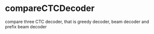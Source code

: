 # compareCTCDecoder
compare three CTC decoder, that is greedy decoder, beam decoder and prefix beam decoder
